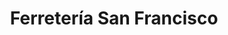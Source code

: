 ---
title: "Ferretería San Francisco"
url: /san-francisco-de-saco/ferreteria-san-francisco/
shop: Eisenwaren
---